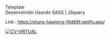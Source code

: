 Template <br>
Desenvolvido Usando SASS | JSquery

Link : https://sharp-hawking-f9d69f.netlify.app/
<br>

<a href="https://ibb.co/jypZzQ2"><img src="https://i.ibb.co/x148YB0/CV-VIRTUAL.jpg" alt="CV-VIRTUAL" border="0"></a>
